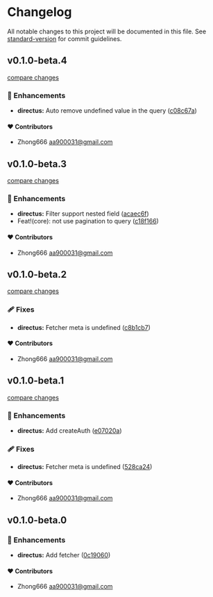 # Changelog

All notable changes to this project will be documented in this file. See [standard-version](https://github.com/conventional-changelog/standard-version) for commit guidelines.


## v0.1.0-beta.4

[compare changes](https://github.com/aa900031/ginjou/compare/@ginjou/with-directus@0.1.0-beta.3...@ginjou/with-directus@0.1.0-beta.4)

### 🚀 Enhancements

-  **directus:** Auto remove undefined value in the query ([c08c67a](https://github.com/aa900031/ginjou/commit/c08c67abb361a660f38f5154c1259a5ec4e92592))



#### ❤️ Contributors

- Zhong666 <aa900031@gmail.com>

## v0.1.0-beta.3

[compare changes](https://github.com/aa900031/ginjou/compare/@ginjou/with-directus@0.1.0-beta.2...@ginjou/with-directus@0.1.0-beta.3)

### 🚀 Enhancements

-  **directus:** Filter support nested field ([acaec6f](https://github.com/aa900031/ginjou/commit/acaec6fa6ac5b69db3edfcd8d3309f3ab39130ee))
-  Feat!(core): not use pagination to query ([c18f166](https://github.com/aa900031/ginjou/commit/c18f1664d96e23a970dcd1209bbf92e505e82c94))



#### ❤️ Contributors

- Zhong666 <aa900031@gmail.com>

## v0.1.0-beta.2

[compare changes](https://github.com/aa900031/ginjou/compare/@ginjou/with-directus@0.1.0-beta.1...@ginjou/with-directus@0.1.0-beta.2)

### 🩹 Fixes

-  **directus:** Fetcher meta is undefined ([c8b1cb7](https://github.com/aa900031/ginjou/commit/c8b1cb7f0473ed7d7187013a9f94c68c290097ec))



#### ❤️ Contributors

- Zhong666 <aa900031@gmail.com>

## v0.1.0-beta.1

[compare changes](https://github.com/aa900031/ginjou/compare/@ginjou/with-directus@0.1.0-beta.0...@ginjou/with-directus@0.1.0-beta.1)

### 🚀 Enhancements

-  **directus:** Add createAuth ([e07020a](https://github.com/aa900031/ginjou/commit/e07020aedf775355808a50400956fee61b6eb07d))

### 🩹 Fixes

-  **directus:** Fetcher meta is undefined ([528ca24](https://github.com/aa900031/ginjou/commit/528ca24f78f08c1abf58cf821a7f44ffa376b798))



#### ❤️ Contributors

- Zhong666 <aa900031@gmail.com>

## v0.1.0-beta.0



### 🚀 Enhancements

-  **directus:** Add fetcher ([0c19060](https://github.com/aa900031/ginjou/commit/0c19060b9cf0c6e74ddd7bfd6fb7bd9d39f126e6))



#### ❤️ Contributors

- Zhong666 <aa900031@gmail.com>